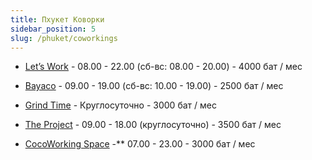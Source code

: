 ```yaml
---
title: Пхукет Коворки
sidebar_position: 5
slug: /phuket/coworkings
---
```



- [Let’s Work](https://goo.gl/maps/ukPzB8nyD8ZJSTiJA) - 08.00 - 22.00 (сб-вс: 08.00 - 20.00) - 4000 бат / мес


- [Bayaco](https://g.page/bayaco-coworking-space-phuket?share) - 09.00 - 19.00 (сб-вс: 10.00 - 19.00) - 2500 бат / мес


- [Grind Time](https://goo.gl/maps/PeC4hCauXZKbAGCa9) - Круглосуточно - 3000 бат / мес


- [The Project](https://goo.gl/maps/DqftepFSCrvJPK7e7) - 09.00 - 18.00 (круглосуточно) - 3500 бат / мес


- [CocoWorking Space](https://goo.gl/maps/vTLxB7oqvZ6KMUCJ8) -** 07.00 - 23.00 - 3000 бат / мес